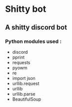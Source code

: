 # Shitty bot
## A shitty discord bot

### Python modules used :
- discord
- pprint
- requests
- pyowm
- re
- import json
- urllib.request
- urllib
- urllib.parse
- BeautifulSoup
